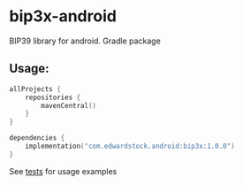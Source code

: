 # bip3x-android
BIP39 library for android. Gradle package

## Usage:

```kotlin
allProjects {
    repositories {
        mavenCentral()
    }   
}

dependencies {
    implementation("com.edwardstock.android:bip3x:1.0.0")  
}
```

See [tests](bip3x/src/test/java/com/edwardstock/bip3x) for usage examples
